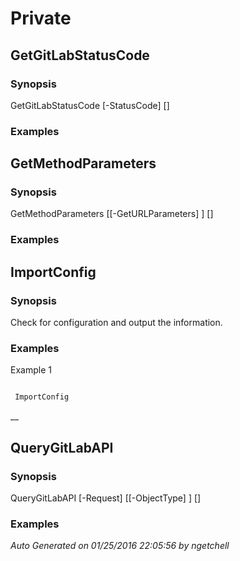 ﻿# Private 

## GetGitLabStatusCode 

### Synopsis 

 
GetGitLabStatusCode [-StatusCode] <int> [<CommonParameters>]

 

### Examples 

## GetMethodParameters 

### Synopsis 

 
GetMethodParameters [[-GetURLParameters] <Object>] [<CommonParameters>]

 

### Examples 

## ImportConfig 

### Synopsis 

 Check for configuration and output the information.
 

### Examples 

Example 1 

``` powershell 

 ImportConfig 

 ``` 

__ 

## QueryGitLabAPI 

### Synopsis 

 
QueryGitLabAPI [-Request] <Object> [[-ObjectType] <string>] [<CommonParameters>]

 

### Examples 

 _Auto Generated on 01/25/2016 22:05:56 by ngetchell_ 


